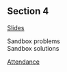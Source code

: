## Section 4

[Slides](https://docs.google.com/presentation/d/1DC4LwWudps4JQ0jPY4Csbr5vHn4g5Xj6FO8KvS0XpCg/edit?usp=sharing)

Sandbox problems    
Sandbox solutions

[Attendance](https://docs.google.com/forms/d/e/1FAIpQLSd2CN3RqWJu_Mr8ymIaIXtMWgP7bfNr1QuNub_0b7noAEDfUQ/viewform?usp=sf_link)
